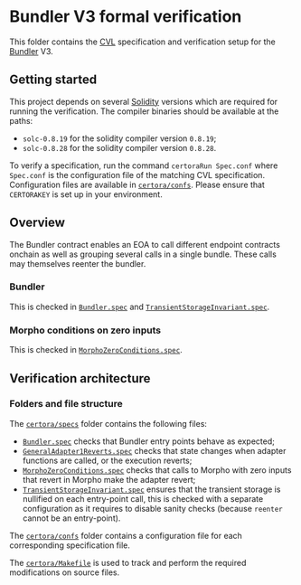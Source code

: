 # Bundler V3 formal verification

This folder contains the [CVL](https://docs.certora.com/en/latest/docs/cvl/index.html) specification and verification setup for the [Bundler](../src/Bunlder.sol) V3.

## Getting started

This project depends on several [Solidity](https://soliditylang.org/) versions which are required for running the verification.
The compiler binaries should be available at the paths:

- `solc-0.8.19` for the solidity compiler version `0.8.19`;
- `solc-0.8.28` for the solidity compiler version `0.8.28`.

To verify a specification, run the command `certoraRun Spec.conf` where `Spec.conf` is the configuration file of the matching CVL specification.
Configuration files are available in [`certora/confs`](confs).
Please ensure that `CERTORAKEY` is set up in your environment.

## Overview

The Bundler contract enables an EOA to call different endpoint contracts onchain as well as grouping several calls in a single bundle.
These calls may themselves reenter the bundler.

### Bundler

This is checked in [`Bundler.spec`](specs/Bundler.spec) and [`TransientStorageInvariant.spec`](specs/TransientStorageInvariant.spec).

### Morpho conditions on zero inputs

This is checked in [`MorphoZeroConditions.spec`](specs/MorphoZeroConditions.spec).


## Verification architecture

### Folders and file structure

The [`certora/specs`](specs) folder contains the following files:

- [`Bundler.spec`](specs/Bundler.spec) checks that Bundler entry points behave as expected;
- [`GeneralAdapter1Reverts.spec`](specs/GeneralAdapter1Reverts.spec) checks that state changes when adapter functions are called, or the execution reverts;
- [`MorphoZeroConditions.spec`](specs/MorphoZeroConditions.spec) checks that calls to Morpho with zero inputs that revert in Morpho make the adapter revert;
- [`TransientStorageInvariant.spec`](specs/TransientStorageInvariant.spec) ensures that the transient storage is nullified on each entry-point call, this is checked with a separate configuration as it requires to disable sanity checks (because `reenter` cannot be an entry-point).

The [`certora/confs`](confs) folder contains a configuration file for each corresponding specification file.

The [`certora/Makefile`](Makefile) is used to track and perform the required modifications on source files.
